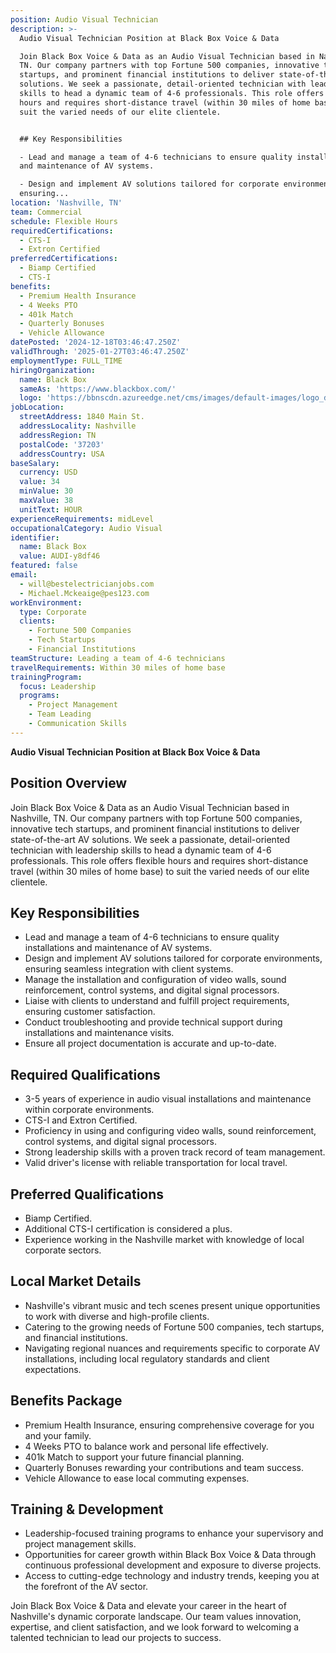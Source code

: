 ```yaml
---
position: Audio Visual Technician
description: >-
  Audio Visual Technician Position at Black Box Voice & Data

  Join Black Box Voice & Data as an Audio Visual Technician based in Nashville,
  TN. Our company partners with top Fortune 500 companies, innovative tech
  startups, and prominent financial institutions to deliver state-of-the-art AV
  solutions. We seek a passionate, detail-oriented technician with leadership
  skills to head a dynamic team of 4-6 professionals. This role offers flexible
  hours and requires short-distance travel (within 30 miles of home base) to
  suit the varied needs of our elite clientele.


  ## Key Responsibilities

  - Lead and manage a team of 4-6 technicians to ensure quality installations
  and maintenance of AV systems.

  - Design and implement AV solutions tailored for corporate environments,
  ensuring...
location: 'Nashville, TN'
team: Commercial
schedule: Flexible Hours
requiredCertifications:
  - CTS-I
  - Extron Certified
preferredCertifications:
  - Biamp Certified
  - CTS-I
benefits:
  - Premium Health Insurance
  - 4 Weeks PTO
  - 401k Match
  - Quarterly Bonuses
  - Vehicle Allowance
datePosted: '2024-12-18T03:46:47.250Z'
validThrough: '2025-01-27T03:46:47.250Z'
employmentType: FULL_TIME
hiringOrganization:
  name: Black Box
  sameAs: 'https://www.blackbox.com/'
  logo: 'https://bbnscdn.azureedge.net/cms/images/default-images/logo_dark.png'
jobLocation:
  streetAddress: 1840 Main St.
  addressLocality: Nashville
  addressRegion: TN
  postalCode: '37203'
  addressCountry: USA
baseSalary:
  currency: USD
  value: 34
  minValue: 30
  maxValue: 38
  unitText: HOUR
experienceRequirements: midLevel
occupationalCategory: Audio Visual
identifier:
  name: Black Box
  value: AUDI-y8df46
featured: false
email:
  - will@bestelectricianjobs.com
  - Michael.Mckeaige@pes123.com
workEnvironment:
  type: Corporate
  clients:
    - Fortune 500 Companies
    - Tech Startups
    - Financial Institutions
teamStructure: Leading a team of 4-6 technicians
travelRequirements: Within 30 miles of home base
trainingProgram:
  focus: Leadership
  programs:
    - Project Management
    - Team Leading
    - Communication Skills
---
```




**Audio Visual Technician Position at Black Box Voice & Data**

## Position Overview
Join Black Box Voice & Data as an Audio Visual Technician based in Nashville, TN. Our company partners with top Fortune 500 companies, innovative tech startups, and prominent financial institutions to deliver state-of-the-art AV solutions. We seek a passionate, detail-oriented technician with leadership skills to head a dynamic team of 4-6 professionals. This role offers flexible hours and requires short-distance travel (within 30 miles of home base) to suit the varied needs of our elite clientele.

## Key Responsibilities
- Lead and manage a team of 4-6 technicians to ensure quality installations and maintenance of AV systems.
- Design and implement AV solutions tailored for corporate environments, ensuring seamless integration with client systems.
- Manage the installation and configuration of video walls, sound reinforcement, control systems, and digital signal processors.
- Liaise with clients to understand and fulfill project requirements, ensuring customer satisfaction.
- Conduct troubleshooting and provide technical support during installations and maintenance visits.
- Ensure all project documentation is accurate and up-to-date.

## Required Qualifications
- 3-5 years of experience in audio visual installations and maintenance within corporate environments.
- CTS-I and Extron Certified.
- Proficiency in using and configuring video walls, sound reinforcement, control systems, and digital signal processors.
- Strong leadership skills with a proven track record of team management.
- Valid driver's license with reliable transportation for local travel.

## Preferred Qualifications
- Biamp Certified.
- Additional CTS-I certification is considered a plus.
- Experience working in the Nashville market with knowledge of local corporate sectors.

## Local Market Details
- Nashville's vibrant music and tech scenes present unique opportunities to work with diverse and high-profile clients.
- Catering to the growing needs of Fortune 500 companies, tech startups, and financial institutions.
- Navigating regional nuances and requirements specific to corporate AV installations, including local regulatory standards and client expectations.

## Benefits Package
- Premium Health Insurance, ensuring comprehensive coverage for you and your family.
- 4 Weeks PTO to balance work and personal life effectively.
- 401k Match to support your future financial planning.
- Quarterly Bonuses rewarding your contributions and team success.
- Vehicle Allowance to ease local commuting expenses.

## Training & Development
- Leadership-focused training programs to enhance your supervisory and project management skills.
- Opportunities for career growth within Black Box Voice & Data through continuous professional development and exposure to diverse projects.
- Access to cutting-edge technology and industry trends, keeping you at the forefront of the AV sector.

Join Black Box Voice & Data and elevate your career in the heart of Nashville's dynamic corporate landscape. Our team values innovation, expertise, and client satisfaction, and we look forward to welcoming a talented technician to lead our projects to success.
